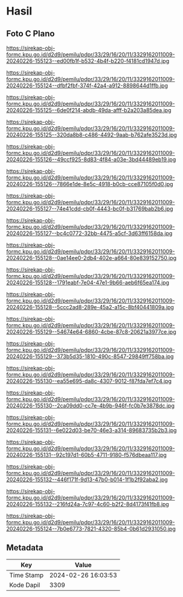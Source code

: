 # Hasil

## Foto C Plano

https://sirekap-obj-formc.kpu.go.id/d2d9/pemilu/pdpr/33/29/16/20/11/3329162011009-20240226-155123--ed00fb1f-b532-4b4f-b220-f4181cd1947d.jpg

https://sirekap-obj-formc.kpu.go.id/d2d9/pemilu/pdpr/33/29/16/20/11/3329162011009-20240226-155124--dfbf2fbf-374f-42a4-a912-8898644d1ffb.jpg

https://sirekap-obj-formc.kpu.go.id/d2d9/pemilu/pdpr/33/29/16/20/11/3329162011009-20240226-155125--6de0f214-abdb-49da-afff-b2a203a85dea.jpg

https://sirekap-obj-formc.kpu.go.id/d2d9/pemilu/pdpr/33/29/16/20/11/3329162011009-20240226-155125--320da8b8-c486-4492-9aab-b762afe3523d.jpg

https://sirekap-obj-formc.kpu.go.id/d2d9/pemilu/pdpr/33/29/16/20/11/3329162011009-20240226-155126--49ccf925-8d83-4f84-a03e-3bd44489eb19.jpg

https://sirekap-obj-formc.kpu.go.id/d2d9/pemilu/pdpr/33/29/16/20/11/3329162011009-20240226-155126--7866e1de-8e5c-4918-b0cb-cce87105f0d0.jpg

https://sirekap-obj-formc.kpu.go.id/d2d9/pemilu/pdpr/33/29/16/20/11/3329162011009-20240226-155127--74e41cdd-cb0f-4443-bc0f-b31769bab2b6.jpg

https://sirekap-obj-formc.kpu.go.id/d2d9/pemilu/pdpr/33/29/16/20/11/3329162011009-20240226-155127--bc4c0772-32bb-4475-a5cf-3d63ff6158da.jpg

https://sirekap-obj-formc.kpu.go.id/d2d9/pemilu/pdpr/33/29/16/20/11/3329162011009-20240226-155128--0ae14ee0-2db4-402e-a664-80e839152750.jpg

https://sirekap-obj-formc.kpu.go.id/d2d9/pemilu/pdpr/33/29/16/20/11/3329162011009-20240226-155128--1791eabf-7e04-47e1-9b66-aeb6f65ea174.jpg

https://sirekap-obj-formc.kpu.go.id/d2d9/pemilu/pdpr/33/29/16/20/11/3329162011009-20240226-155128--5ccc2ad8-289e-45a2-a15c-8bf40441809a.jpg

https://sirekap-obj-formc.kpu.go.id/d2d9/pemilu/pdpr/33/29/16/20/11/3329162011009-20240226-155129--54674e64-6860-4cbe-87c8-20621a3977ce.jpg

https://sirekap-obj-formc.kpu.go.id/d2d9/pemilu/pdpr/33/29/16/20/11/3329162011009-20240226-155129--373b5d35-1810-490c-8547-29849ff758ba.jpg

https://sirekap-obj-formc.kpu.go.id/d2d9/pemilu/pdpr/33/29/16/20/11/3329162011009-20240226-155130--ea55e695-da8c-4307-9012-f87fda7ef7c4.jpg

https://sirekap-obj-formc.kpu.go.id/d2d9/pemilu/pdpr/33/29/16/20/11/3329162011009-20240226-155130--2ca09dd0-cc7e-4b9b-946f-fc0b7e3878dc.jpg

https://sirekap-obj-formc.kpu.go.id/d2d9/pemilu/pdpr/33/29/16/20/11/3329162011009-20240226-155131--6e022d03-be70-46e3-a314-89683735b2b3.jpg

https://sirekap-obj-formc.kpu.go.id/d2d9/pemilu/pdpr/33/29/16/20/11/3329162011009-20240226-155131--92c197d1-60b5-4711-9180-f576dbeaa117.jpg

https://sirekap-obj-formc.kpu.go.id/d2d9/pemilu/pdpr/33/29/16/20/11/3329162011009-20240226-155132--446f171f-9d13-47b0-b014-1f1b2f92aba2.jpg

https://sirekap-obj-formc.kpu.go.id/d2d9/pemilu/pdpr/33/29/16/20/11/3329162011009-20240226-155132--216fd24a-7c97-4c60-b2f2-8d4173f41fb8.jpg

https://sirekap-obj-formc.kpu.go.id/d2d9/pemilu/pdpr/33/29/16/20/11/3329162011009-20240226-155124--7b0e6773-7821-4320-85b4-0b61d2931050.jpg


## Metadata

| Key        | Value               |
| ---------- | ------------------- |
| Time Stamp | 2024-02-26 16:03:53 |
| Kode Dapil | 3309                |



